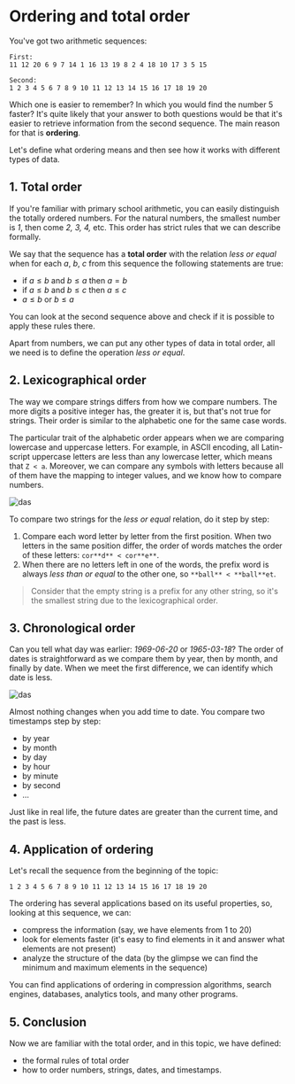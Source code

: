 # Ordering and total order

You've got two arithmetic sequences:
```
First:
11 12 20 6 9 7 14 1 16 13 19 8 2 4 18 10 17 3 5 15 

Second:
1 2 3 4 5 6 7 8 9 10 11 12 13 14 15 16 17 18 19 20
```

Which one is easier to remember? In which you would find the number 5 faster? It's quite likely that your answer to both questions would be that it's easier to retrieve information from the second sequence. The main reason for that is **ordering**.

Let's define what ordering means and then see how it works with different types of data.

## 1. Total order

If you're familiar with primary school arithmetic, you can easily distinguish the totally ordered numbers. For the natural numbers, the smallest number is *1*, then come *2, 3, 4,* etc. This order has strict rules that we can describe formally.

We say that the sequence has a **total order** with the relation *less or equal* when for each $a$, $b$, $c$ from this sequence the following statements are true:

- if $a \leq b$ and $b \leq a$ then $a = b$
- if $a \leq b$ and $b \leq c$ then $a \leq c$
- $a \leq b$ or $b \leq a$

You can look at the second sequence above and check if it is possible to apply these rules there.

Apart from numbers, we can put any other types of data in total order, all we need is to define the operation *less or equal*.

## 2. Lexicographical order

The way we compare strings differs from how we compare numbers. The more digits a positive integer has, the greater it is, but that's not true for strings. Their order is similar to the alphabetic one for the same case words.

The particular trait of the alphabetic order appears when we are comparing lowercase and uppercase letters. For example, in ASCII encoding, all Latin-script uppercase letters are less than any lowercase letter, which means that `Z < a`. Moreover, we can compare any symbols with letters because all of them have the mapping to integer values, and we know how to compare numbers. 

![das](https://ucarecdn.com/9cda2e55-2531-4e81-a216-1d19e23eef39/)

To compare two strings for the *less or equal* relation, do it step by step:

1. Compare each word letter by letter from the first position. When two letters in the same position differ, the order of words matches the order of these letters: `cor**d** < cor**e**`.
2. When there are no letters left in one of the words, the prefix word is always *less than or equal* to the other one, so `**ball** < **ball**et`.

> Consider that the empty string is a prefix for any other string, so it's the smallest string due to the lexicographical order. 

## 3. Chronological order

Can you tell what day was earlier: *1969-06-20* or *1965-03-18*? The order of dates is straightforward as we compare them by year, then by month, and finally by date. When we meet the first difference, we can identify which date is less.

![das](https://ucarecdn.com/523f75dc-aaf4-4197-8e0e-16c7356df0e6/)

Almost nothing changes when you add time to date. You compare two timestamps step by step:

- by year
- by month
- by day
- by hour
- by minute
- by second
- ...

Just like in real life, the future dates are greater than the current time, and the past is less.

## 4. Application of ordering

Let's recall the sequence from the beginning of the topic:

```
1 2 3 4 5 6 7 8 9 10 11 12 13 14 15 16 17 18 19 20
```

The ordering has several applications based on its useful properties, so, looking at this sequence, we can:

- compress the information (say, we have elements from 1 to 20)
- look for elements faster (it's easy to find elements in it and answer what elements are not present)
- analyze the structure of the data (by the glimpse we can find the minimum and maximum elements in the sequence)

You can find applications of ordering in compression algorithms, search engines, databases, analytics tools, and many other programs.

## 5. Conclusion

Now we are familiar with the total order, and in this topic, we have defined:

- the formal rules of total order
- how to order numbers, strings, dates, and timestamps.


